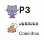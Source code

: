 # <img src="source/icon.png" width="45" align="left"> P3

####### <img src="source/tenor.gif" width="45" align="left"> 


Coisinhas
